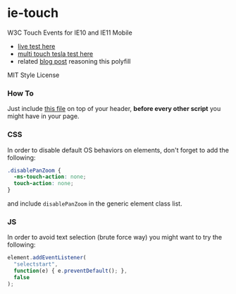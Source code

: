ie-touch
========

W3C Touch Events for IE10 and IE11 Mobile

  * [live test here](http://webreflection.github.io/ie-touch/)
  * [multi touch tesla test here](http://webreflection.github.io/ie-touch/tesla/)
  * related [blog post](http://webreflection.blogspot.com/2014/05/touch-events-for-ie-mobile.html) reasoning this polyfill

MIT Style License

### How To

Just include [this file](ie-touch.js) on top of your header, **before every other script** you might have in your page.


### CSS

In order to disable default OS behaviors on elements, don't forget to add the following: 
```css
.disablePanZoom {
  -ms-touch-action: none;
  touch-action: none;
}
```
and include `disablePanZoom` in the generic element class list.

### JS

In order to avoid text selection (brute force way) you might want to try the following:
```js
element.addEventListener(
  "selectstart",
  function(e) { e.preventDefault(); },
  false
);
```
